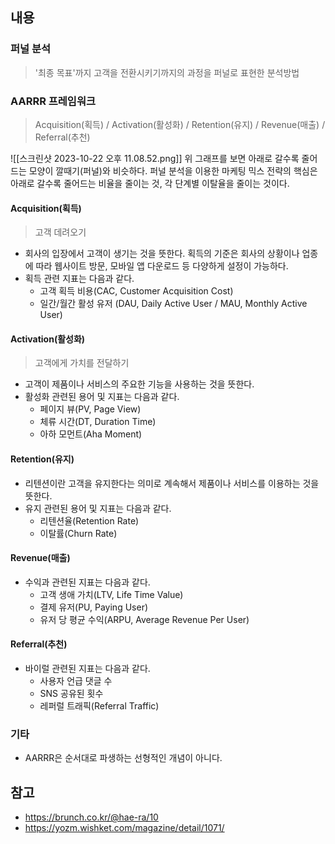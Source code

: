 

## 내용
### 퍼널 분석
> '최종 목표'까지 고객을 전환시키기까지의 과정을 퍼널로 표현한 분석방법
### AARRR 프레임워크
> Acquisition(획득) / Activation(활성화) / Retention(유지) / Revenue(매출) / Referral(추천)

![[스크린샷 2023-10-22 오후 11.08.52.png]]
위 그래프를 보면 아래로 갈수록 줄어드는 모양이 깔때기(퍼널)와 비슷하다.
퍼널 분석을 이용한 마케팅 믹스 전략의 핵심은 아래로 갈수록 줄어드는 비율을 줄이는 것, 각 단계별 이탈율을 줄이는 것이다.

#### Acquisition(획득) 
> 고객 데려오기
- 회사의 입장에서 고객이 생기는 것을 뜻한다. 획득의 기준은 회사의 상황이나 업종에 따라 웹사이트 방문, 모바일 앱 다운로드 등 다양하게 설정이 가능하다.
- 획득 관련 지표는 다음과 같다.
	- 고객 획득 비용(CAC, Customer Acquisition Cost)
	- 일간/월간 활성 유저 (DAU, Daily Active User / MAU, Monthly Active User)
#### Activation(활성화) 
> 고객에게 가치를 전달하기
- 고객이 제품이나 서비스의 주요한 기능을 사용하는 것을 뜻한다.
- 활성화 관련된 용어 및 지표는 다음과 같다.
	- 페이지 뷰(PV, Page View)
	- 체류 시간(DT, Duration Time)
	 - 아하 모먼트(Aha Moment)
#### Retention(유지) 
- 리텐션이란 고객을 유지한다는 의미로 계속해서 제품이나 서비스를 이용하는 것을 뜻한다.
- 유지 관련된 용어 및 지표는 다음과 같다.
	- 리텐션율(Retention Rate)
	- 이탈률(Churn Rate)
#### Revenue(매출) 
- 수익과 관련된 지표는 다음과 같다.
	- 고객 생애 가치(LTV, Life Time Value)
	- 결제 유저(PU, Paying User)
	- 유저 당 평균 수익(ARPU, Average Revenue Per User)
#### Referral(추천)
- 바이럴 관련된 지표는 다음과 같다.
	- 사용자 언급 댓글 수
	- SNS 공유된 횟수
	- 레퍼럴 트래픽(Referral Traffic)
### 기타
- AARRR은 순서대로 파생하는 선형적인 개념이 아니다.
## 참고
- https://brunch.co.kr/@hae-ra/10
- https://yozm.wishket.com/magazine/detail/1071/